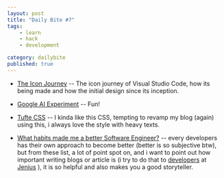```yaml
---
layout: post
title: "Daily Bite #7"
tags: 
    - learn
    - hack
    - development

category: dailybite
published: true
---
```


- [The Icon Journey](https://code.visualstudio.com/blogs/2017/10/24/theicon) -- The icon journey of Visual Studio Code, how its being made and how the initial design since its inception.

- [Google AI Experiment](https://experiments.withgoogle.com/ai/) -- Fun!

- [Tufte CSS](https://edwardtufte.github.io/tufte-css/) -- I kinda like this CSS, tempting to revamp my blog (again) using this, i always love the style with heavy texts.

- [What habits made me a better Software Engineer?](https://hackernoon.com/what-habits-made-me-a-better-software-engineer-47e7d54b8fa) -- every developers has their own approach to become better (better is so subjective btw), but from these list, a lot of point spot on, and i want to point out how important writing blogs or article is (i try to do that to [developers](http://jenius.tech) at [Jenius](https://www.jenius.com) ), it is so helpful and also makes you a good storyteller.